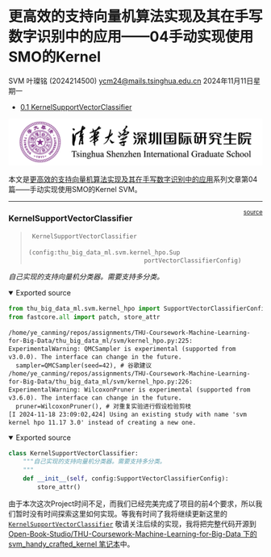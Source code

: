 # 更高效的支持向量机算法实现及其在手写数字识别中的应用——04手动实现使用SMO的Kernel
SVM
叶璨铭 (2024214500) ycm24@mails.tsinghua.edu.cn
2024年11月11日星期一

- [<span class="toc-section-number">0.1</span>
  KernelSupportVectorClassifier](#kernelsupportvectorclassifier)

<!-- WARNING: THIS FILE WAS AUTOGENERATED! DO NOT EDIT! -->

<img src="../../thu_sigs_logo.png" alt="清华深研院-横" style="zoom:50%;" />

本文是[更高效的支持向量机算法实现及其在手写数字识别中的应用](./00svm.html)系列文章第04篇——手动实现使用SMO的Kernel
SVM。

------------------------------------------------------------------------

<a
href="https://github.com/Open-Book-Studio/THU-Coursework-Machine-Learning-for-Big-Data/blob/main/thu_big_data_ml/svm/handy_crafted/kernel.py#L11"
target="_blank" style="float:right; font-size:smaller">source</a>

### KernelSupportVectorClassifier

>      KernelSupportVectorClassifier
>                                     (config:thu_big_data_ml.svm.kernel_hpo.Sup
>                                     portVectorClassifierConfig)

*自己实现的支持向量机分类器。需要支持多分类。*

<details open class="code-fold">
<summary>Exported source</summary>

``` python
from thu_big_data_ml.svm.kernel_hpo import SupportVectorClassifierConfig
from fastcore.all import patch, store_attr
```

</details>

    /home/ye_canming/repos/assignments/THU-Coursework-Machine-Learning-for-Big-Data/thu_big_data_ml/svm/kernel_hpo.py:225: ExperimentalWarning: QMCSampler is experimental (supported from v3.0.0). The interface can change in the future.
      sampler=QMCSampler(seed=42), # 谷歌建议
    /home/ye_canming/repos/assignments/THU-Coursework-Machine-Learning-for-Big-Data/thu_big_data_ml/svm/kernel_hpo.py:226: ExperimentalWarning: WilcoxonPruner is experimental (supported from v3.6.0). The interface can change in the future.
      pruner=WilcoxonPruner(), # 对重复实验进行假设检验剪枝
    [I 2024-11-18 23:09:02,424] Using an existing study with name 'svm kernel hpo 11.17 3.0' instead of creating a new one.

<details open class="code-fold">
<summary>Exported source</summary>

``` python
class KernelSupportVectorClassifier:
    """自己实现的支持向量机分类器。需要支持多分类。
    """
    def __init__(self, config:SupportVectorClassifierConfig):
        store_attr()
```

</details>

由于本次这次Project时间不足，而我们已经完美完成了项目的前4个要求，所以我们暂时没有时间探索这里如何实现。等我有时间了我将继续更新这里的[`KernelSupportVectorClassifier`](https://Open-Book-Studio.github.io/THU-Coursework-Machine-Learning-for-Big-Data/coding_projects/P2_SVM/handy_crafted_kernel.html#kernelsupportvectorclassifier)
敬请关注后续的实现，我将把完整代码开源到
[Open-Book-Studio/THU-Coursework-Machine-Learning-for-Big-Data 下的
svm_handy_crafted_kernel
笔记本](https://github.com/Open-Book-Studio/THU-Coursework-Machine-Learning-for-Big-Data/blob/main/notebooks/coding_projects/P2_SVM/04svm_handy_crafted_kernel.ipynb)中。
